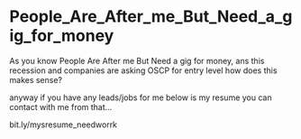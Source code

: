 # People_Are_After_me_But_Need_a_gig_for_money
As you know People Are After me But Need a gig for money,
ans this recession and companies are asking OSCP for entry level how does this makes sense?

anyway if you have any leads/jobs for me below is my resume you can contact with me from that...

bit.ly/mysresume_needworrk
